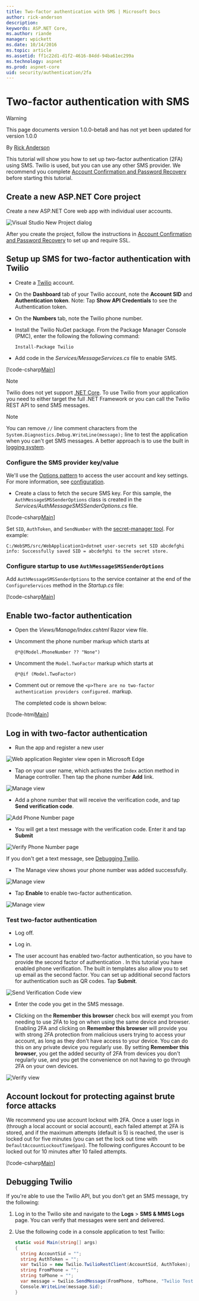 ```yaml
---
title: Two-factor authentication with SMS | Microsoft Docs
author: rick-anderson
description: 
keywords: ASP.NET Core,
ms.author: riande
manager: wpickett
ms.date: 10/14/2016
ms.topic: article
ms.assetid: ff1c22d1-d1f2-4616-84dd-94ba61ec299a
ms.technology: aspnet
ms.prod: aspnet-core
uid: security/authentication/2fa
---
```

# Two-factor authentication with SMS

>[!WARNING]
> This page documents version 1.0.0-beta8 and has not yet been updated for version 1.0.0

<a name=security-authentication-2fa></a>

By [Rick Anderson](https://twitter.com/RickAndMSFT)

This tutorial will show you how to set up two-factor authentication (2FA) using SMS. Twilio is used, but you can use any other SMS provider. We recommend you complete [Account Confirmation and Password Recovery](accconfirm.md) before starting this tutorial.

## Create a new ASP.NET Core project

Create a new ASP.NET Core web app with individual user accounts.

![Visual Studio New Project dialog](accconfirm/_static/new-project.png)

After you create the project, follow the instructions in [Account Confirmation and Password Recovery](accconfirm.md) to set up and require SSL.

## Setup up SMS for two-factor authentication with Twilio

* Create a [Twilio](http://www.twilio.com/) account.

* On the **Dashboard** tab of your Twilio account, note the **Account SID** and **Authentication token**. Note: Tap **Show API Credentials** to see the Authentication token.

* On the **Numbers** tab, note the Twilio phone number.

* Install the Twilio NuGet package. From the Package Manager Console (PMC),  enter the following the following command:

   <!-- literal_block {"ids": [], "xml:space": "preserve"} -->

   ```
   Install-Package Twilio
   ```

* Add code in the *Services/MessageServices.cs* file to enable SMS.

[!code-csharp[Main](2fa/sample/WebSMS/src/WebSMS/Services/MessageServices.cs?range=12-39)]

> [!NOTE]
> Twilio does not yet support [.NET Core](https://microsoft.com/net/core). To use Twilio from your application you need to either target the full .NET Framework or you can call the Twilio REST API to send SMS messages.

> [!NOTE]
> You can remove `//` line comment characters from the `System.Diagnostics.Debug.WriteLine(message);` line to test the application when you can't get SMS messages. A better approach is to use the built in [logging system](../../fundamentals/logging.md).

### Configure the SMS provider key/value

We'll use the [Options pattern](../../fundamentals/configuration.md#options-config-objects) to access the user account and key settings. For more information, see [configuration](../../fundamentals/configuration.md#fundamentals-configuration).

   * Create a class to fetch the secure SMS key. For this sample, the `AuthMessageSMSSenderOptions` class is created in the *Services/AuthMessageSMSSenderOptions.cs* file.

[!code-csharp[Main](2fa/sample/WebSMS/src/WebSMS/Services/AuthMessageSMSSenderOptions.cs?range=3-8)]

Set `SID`, `AuthToken`, and `SendNumber` with the [secret-manager tool](../app-secrets.md). For example:

```none
C:/WebSMS/src/WebApplication1>dotnet user-secrets set SID abcdefghi
info: Successfully saved SID = abcdefghi to the secret store.
```

### Configure startup to use `AuthMessageSMSSenderOptions`

Add `AuthMessageSMSSenderOptions` to the service container at the end of the `ConfigureServices` method in the *Startup.cs* file:

[!code-csharp[Main](./2fa/sample/WebSMS/src/WebSMS/Startup.cs?highlight=4&range=73-77)]

## Enable two-factor authentication

*  Open the *Views/Manage/Index.cshtml* Razor view file.

*  Uncomment the phone number markup which starts at

    `@*@(Model.PhoneNumber ?? "None")`

*  Uncomment the `Model.TwoFactor` markup which starts at

    `@*@if (Model.TwoFactor)`

* Comment out or remove the `<p>There are no two-factor authentication providers configured.` markup.

    The completed code is shown below:

[!code-html[Main](2fa/sample/WebSMS/src/WebSMS/Views/Manage/Index.cshtml?range=32-77)]

## Log in with two-factor authentication

* Run the app and register a new user

![Web application Register view open in Microsoft Edge](2fa/_static/login2fa1.png)

* Tap on your user name, which activates the `Index` action method in Manage controller. Then tap the phone number **Add** link.

![Manage view](2fa/_static/login2fa2.png)

* Add a phone number that will receive the verification code, and tap **Send verification code**.

![Add Phone Number page](2fa/_static/login2fa3.png)

* You will get a text message with the verification code. Enter it and tap **Submit**

![Verify Phone Number page](2fa/_static/login2fa4.png)

If you don't get a text message, see [Debugging Twilio](#debugging-twilio).

* The Manage view shows your phone number was added successfully.

![Manage view](2fa/_static/login2fa5.png)

* Tap **Enable** to enable two-factor authentication.

![Manage view](2fa/_static/login2fa6.png)

### Test two-factor authentication

* Log off.

* Log in.

* The user account has enabled two-factor authentication, so you have to provide the second factor of authentication . In this tutorial you have enabled phone verification. The built in templates also allow you to set up email as the second factor. You can set up additional second factors for authentication such as QR codes. Tap **Submit**.

![Send Verification Code view](2fa/_static/login2fa7.png)

* Enter the code you get in the SMS message.

* Clicking on the **Remember this browser** check box will exempt you from needing to use 2FA to log on when using the same device and browser. Enabling 2FA and clicking on **Remember this browser** will provide you with strong 2FA protection from malicious users trying to access your account, as long as they don't have access to your device. You can do this on any private device you regularly use. By setting  **Remember this browser**, you get the added security of 2FA from devices you don't regularly use, and you get the convenience on not having to go through 2FA on your own devices.

![Verify view](2fa/_static/login2fa8.png)

## Account lockout for protecting against brute force attacks

We recommend you use account lockout with 2FA. Once a user logs in (through a local account or social account), each failed attempt at 2FA is stored, and if the maximum attempts (default is 5) is reached, the user is locked out for five minutes (you can set the lock out time with `DefaultAccountLockoutTimeSpan`). The following configures Account to be locked out for 10 minutes after 10 failed attempts.

[!code-csharp[Main](./2fa/sample/WebSMS/src/WebSMS/Startup.cs?highlight=1,2,3,4,5&range=67-77)]

## Debugging Twilio

If you're able to use the Twilio API, but you don't get an SMS message, try the following:

1.  Log in to the Twilio site and navigate to the **Logs** > **SMS & MMS Logs** page. You can verify that messages were sent and delivered.

2.  Use the following code in a console application to test Twilio:

    ```csharp
    static void Main(string[] args)
    {
      string AccountSid = "";
      string AuthToken = "";
      var twilio = new Twilio.TwilioRestClient(AccountSid, AuthToken);
      string FromPhone = "";
      string toPhone = "";
      var message = twilio.SendMessage(FromPhone, toPhone, "Twilio Test");
      Console.WriteLine(message.Sid);
    }
    ```
    

